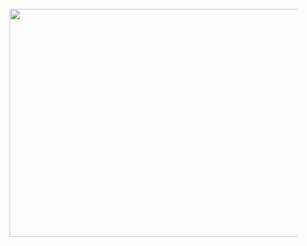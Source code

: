 <div align="center">
	<br>
	<a href="https://github.com/mariyaas/mariyaas/blob/main/assets/header.svg">
		<img src="header.svg" width="800" height="400">
	</a>
	<br>
</div>


<!--
**mariyaas/mariyaas** is a ✨ _special_ ✨ repository because its `README.md` (this file) appears on your GitHub profile.

Here are some ideas to get you started:

- 🔭 I’m currently working on ...
- 🌱 I’m currently learning ...
- 👯 I’m looking to collaborate on ...
- 🤔 I’m looking for help with ...
- 💬 Ask me about ...
- 📫 How to reach me: ...
- 😄 Pronouns: ...
- ⚡ Fun fact: ...
-->
